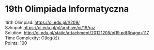 # 19th Olimpiada Informatyczna
19th Olimpiad: https://oi.edu.pl/l/209/<br />
Szkopuł: https://oi.edu.pl/pl/archive/oi/19/roz <br />
Solution: http://oi.edu.pl/static/attachment/20121205/oi19.pdf#page=117 <br />
Time Complexity: O(log(k))<br />
Points: 100 <br />
